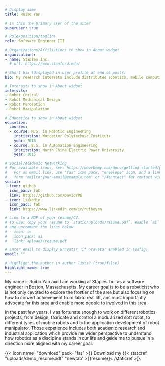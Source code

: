 ```yaml
---
# Display name
title: Ruibo Yan    

# Is this the primary user of the site?
superuser: true

# Role/position/tagline
role: Software Engineer III

# Organizations/Affiliations to show in About widget
organizations:
- name: Staples Inc.
  # url: https://www.stanford.edu/

# Short bio (displayed in user profile at end of posts)
bio: My research interests include distributed robotics, mobile computing and programmable matter.

# Interests to show in About widget
interests:
- Robot Control
- Robot Mechanical Design
- Robot Perception
- Robot Manipulation

# Education to show in About widget
education:
  courses:
  - course: M.S. in Robotic Engineering
    institution: Worcester Polytechnic Institute
    year: 2018
  - course: B.S. in Automation Engineering
    institution: North China Electric Power University
    year: 2015

# Social/Academic Networking
# For available icons, see: https://wowchemy.com/docs/getting-started/page-builder/#icons
#   For an email link, use "fas" icon pack, "envelope" icon, and a link in the
#   form "mailto:your-email@example.com" or "/#contact" for contact widget.
social:
- icon: github
  icon_pack: fab
  link: https://github.com/DavidYRB
- icon: linkedin
  icon_pack: fab
  link: https://www.linkedin.com/in/ruiboyan

# Link to a PDF of your resume/CV.
# To use: copy your resume to `static/uploads/resume.pdf`, enable `ai` icons in `params.toml`, 
# and uncomment the lines below.
# - icon: cv
#   icon_pack: ai
#   link: uploads/resume.pdf

# Enter email to display Gravatar (if Gravatar enabled in Config)
email: ""

# Highlight the author in author lists? (true/false)
highlight_name: true
---
```


My name is Ruibo Yan and I am working at Staples Inc. as a software engineer in Boston, Massachusetts. My career goal is to be a roboticist who is not only devoted to explore the frontier of the area but also focusing on how to convert achievement from lab to real lift, and most importantly advocate for this area and enable more people to involved in this area.

In the past few years, I was fortunate enough to work on different robotics projects, from design, fabricate and control a modularized soft robot, to different types of mobile robots and to the application development of robot manipulator. Those experience includes both academic research and industrial application which provide me wider perspective to understand how robotics as a discipline stands in our life and guide me to pursue in a direction more aligned with my career goal.

{{< icon name="download" pack="fas" >}} Download my {{< staticref "uploads/demo_resume.pdf" "newtab" >}}resumé{{< /staticref >}}.
